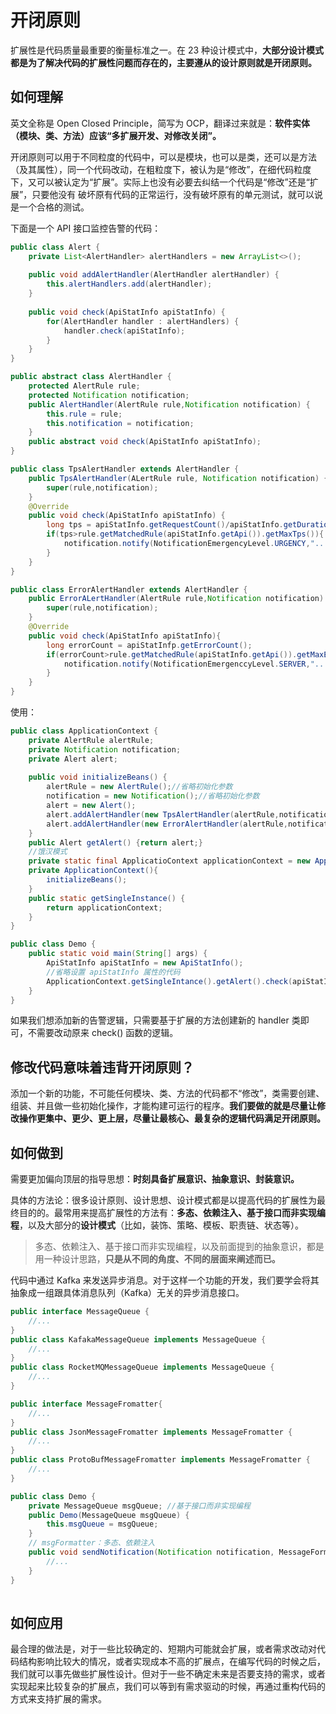 # 开闭原则

扩展性是代码质量最重要的衡量标准之一。在 23 种设计模式中，**大部分设计模式都是为了解决代码的扩展性问题而存在的，主要遵从的设计原则就是开闭原则。**

## 如何理解

英文全称是 Open Closed Principle，简写为 OCP，翻译过来就是：**软件实体（模块、类、方法）应该“多扩展开发、对修改关闭”。**

开闭原则可以用于不同粒度的代码中，可以是模块，也可以是类，还可以是方法（及其属性），同一个代码改动，在粗粒度下，被认为是“修改”，在细代码粒度下，又可以被认定为“扩展”。实际上也没有必要去纠结一个代码是“修改”还是“扩展”，只要他没有 破坏原有代码的正常运行，没有破坏原有的单元测试，就可以说是一个合格的测试。

下面是一个 API 接口监控告警的代码：

```java
public class Alert {
    private List<AlertHandler> alertHandlers = new ArrayList<>();
    
    public void addAlertHandler(AlertHandler alertHandler) {
        this.alertHandlers.add(alertHandler);
    }
    
    public void check(ApiStatInfo apiStatInfo) {
        for(AlertHandler handler : alertHandlers) {
            handler.check(apiStatInfo);
        }
    }
}

public abstract class AlertHandler {
    protected AlertRule rule;
    protected Notification notification;
    public AlertHandler(AlertRule rule,Notification notification) {
        this.rule = rule;
        this.notification = notification;
    }
    public abstract void check(ApiStatInfo apiStatInfo);
}

public class TpsAlertHandler extends AlertHandler {
    public TpsAlertHandler(ALertRule rule, Notification notification) {
        super(rule,notification);
    }
    @Override
    public void check(ApiStatInfo apiStatInfo) {
        long tps = apiStatInfo.getRequestCount()/apiStatInfo.getDurationOfSeconds();
        if(tps>rule.getMatchedRule(apiStatInfo.getApi()).getMaxTps()){
            notification.notify(NotificationEmergencyLevel.URGENCY,"...");
        }
    }
}

public class ErrorAlertHandler extends AlertHandler {
    public ErrorALertHandler(AlertRule rule,Notification notification) {
        super(rule,notification);
    }
    @Override
    public void check(ApiStatInfo apiStatInfo){     
        long errorCount = apiStatInfp.getErrorCount();
        if(errorCount>rule.getMatchedRule(apiStatInfo.getApi()).getMaxErrorCount()){
            notification.notify(NotificationEmergenccyLevel.SERVER,"...");
        }
    }
}

```

使用：

```java
public class ApplicationContext {
    private AlertRule alertRule;
    private Notification notification;
    private Alert alert;
    
    public void initializeBeans() {
        alertRule = new AlertRule();//省略初始化参数
        notification = new Notification();//省略初始化参数
        alert = new Alert();
        alert.addAlertHandler(new TpsAlertHandler(alertRule,notification));
        alert.addAlertHandler(new ErrorAlertHandler(alertRule,notification));
    }
    public Alert getAlert() {return alert;}
    //饿汉模式
    private static final ApplicatioContext applicationContext = new ApplicationContext();
    private ApplicationContext(){
        initializeBeans();
    }
    public static getSingleInstance() {
        return applicationContext;
    }
}

public class Demo {
    public static void main(String[] args) {
        ApiStatInfo apiStatInfo = new ApiStatInfo();
        //省略设置 apiStatInfo 属性的代码
        ApplicationContext.getSingleIntance().getAlert().check(apiStatInfo);
    }
}
```

如果我们想添加新的告警逻辑，只需要基于扩展的方法创建新的 handler 类即可，不需要改动原来 check() 函数的逻辑。

## 修改代码意味着违背开闭原则？

添加一个新的功能，不可能任何模块、类、方法的代码都不“修改”，类需要创建、组装、并且做一些初始化操作，才能构建可运行的程序。**我们要做的就是尽量让修改操作更集中、更少、更上层，尽量让最核心、最复杂的逻辑代码满足开闭原则。**

## 如何做到

需要更加偏向顶层的指导思想：**时刻具备扩展意识、抽象意识、封装意识。**

具体的方法论：很多设计原则、设计思想、设计模式都是以提高代码的扩展性为最终目的的。最常用来提高扩展性的方法有：**多态、依赖注入、基于接口而非实现编程**，以及大部分的**设计模式**（比如，装饰、策略、模板、职责链、状态等）。

> 多态、依赖注入、基于接口而非实现编程，以及前面提到的抽象意识，都是用一种设计思路，**只是从不同的角度、不同的层面来阐述而已。**

代码中通过 Kafka 来发送异步消息。对于这样一个功能的开发，我们要学会将其抽象成一组跟具体消息队列（Kafka）无关的异步消息接口。

```java
public interface MessageQueue {
    //...
}
public class KafakaMessageQueue implements MessageQueue {
    //...
}
public class RocketMQMessageQueue implements MessageQueue {
    //...
}

public interface MessageFromatter{
    //...
}
public class JsonMessageFromatter implements MessageFromatter {
    //...
}
public class ProtoBufMessageFromatter implements MessageFromatter {
    //...
}

public class Demo {
    private MessageQueue msgQueue; //基于接口而非实现编程
    public Demo(MessageQueue msgQueue) {
        this.msgQueue = msgQueue;
    }
    // msgFormatter：多态、依赖注入 
    public void sendNotification(Notification notification, MessageFormatter msgFormatter) { 
        //... 
    }
}
   
```

## 如何应用

最合理的做法是，对于一些比较确定的、短期内可能就会扩展，或者需求改动对代码结构影响比较大的情况，或者实现成本不高的扩展点，在编写代码的时候之后，我们就可以事先做些扩展性设计。但对于一些不确定未来是否要支持的需求，或者实现起来比较复杂的扩展点，我们可以等到有需求驱动的时候，再通过重构代码的方式来支持扩展的需求。